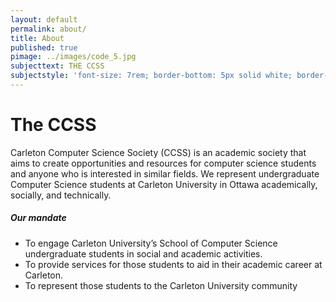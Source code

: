 ```yaml
---
layout: default
permalink: about/
title: About
published: true
pimage: ../images/code_5.jpg
subjecttext: THE CCSS
subjectstyle: 'font-size: 7rem; border-bottom: 5px solid white; border-top: 5px solid white;'
---
```


<div class='content-wrap'>
  <h1>The CCSS</h1>

  <p>Carleton Computer Science Society (CCSS) is an academic society that aims to create opportunities and resources for computer science students and anyone who is interested in similar fields. We represent undergraduate Computer Science students at Carleton University in Ottawa academically, socially, and technically.</p>
  <h5>Our mandate</h5>
  <ul>
	<li>To engage Carleton University’s School of Computer Science undergraduate students in social and academic activities.</li>
	<li>To provide services for those students to aid in their academic career at Carleton.</li> 
    <li>To represent those students to the Carleton University community</li>
</ul>
</div>
<!--As an academic society we are required to have a government structure. Links to all of this official documents ‘n stuff.
Constitution
Rules of Operation
Board of Directors
Meeting Minutes Folder-->
